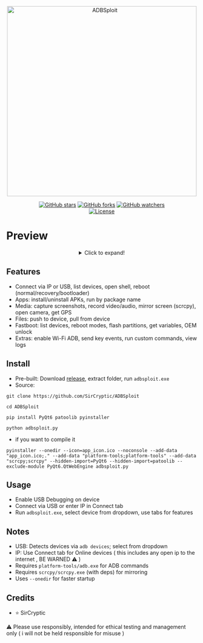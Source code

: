 <p align="center">
  <a href="https://github.com/SirCryptic">
    <img src="https://github.com/user-attachments/assets/aa180c93-a181-491e-a65f-7f66509681c8" alt="ADBSploit" width="500" 
    onmouseover="this.style.transform='scale(1.05)'; this.style.opacity='0.8';" 
    onmouseout="this.style.transform='scale(1)'; this.style.opacity='1';">
  </a>

  <p align="center">
  <a href="https://github.com/sircryptic/ADBSploit/stargazers"><img src="https://img.shields.io/github/stars/sircryptic/ADBSploit.svg" alt="GitHub stars"></a>
  <a href="https://github.com/sircryptic/ADBSploit/forks"><img src="https://img.shields.io/github/forks/sircryptic/ADBSploit.svg" alt="GitHub forks"></a>
  <a href="https://github.com/sircryptic/ADBSploit/watchers"><img src="https://img.shields.io/github/watchers/sircryptic/ADBSploit.svg" alt="GitHub watchers"></a>
      <br>
    <a href="https://github.com/SirCryptic/ADBSploit/blob/main/LICENSE"><img src="https://img.shields.io/badge/license-MIT-green.svg" alt="License"></a>
</p>
<h1 align="left">Preview</h1>

<center>

<details>
  <summary>Click to expand!</summary>
  
![adbsploit](https://github.com/user-attachments/assets/c068715e-faaf-4f5c-bebe-2d6efe642fb5)
  
</details>


</center>

## Features
- Connect via IP or USB, list devices, open shell, reboot (normal/recovery/bootloader)
- Apps: install/uninstall APKs, run by package name
- Media: capture screenshots, record video/audio, mirror screen (scrcpy), open camera, get GPS
- Files: push to device, pull from device
- Fastboot: list devices, reboot modes, flash partitions, get variables, OEM unlock
- Extras: enable Wi-Fi ADB, send key events, run custom commands, view logs

## Install
- Pre-built: Download [release](https://github.com/SirCryptic/ADBSploit/releases), extract folder, run `adbsploit.exe`
- Source:
```
git clone https://github.com/SirCryptic/ADBSploit
```
```
cd ADBSploit
```
```
pip install PyQt6 patoolib pyinstaller
```
```
python adbsploit.py
```
- if you want to compile it
```
pyinstaller --onedir --icon=app_icon.ico --noconsole --add-data "app_icon.ico;." --add-data "platform-tools;platform-tools" --add-data "scrcpy;scrcpy" --hidden-import=PyQt6 --hidden-import=patoolib --exclude-module PyQt6.QtWebEngine adbsploit.py
```
## Usage
- Enable USB Debugging on device
- Connect via USB or enter IP in Connect tab
- Run `adbsploit.exe`, select device from dropdown, use tabs for features

## Notes
- USB: Detects devices via `adb devices`; select from dropdown
- IP: Use Connect tab for Online devices ( this includes any open ip to the internet , BE WARNED ⚠️ )
- Requires `platform-tools/adb.exe` for ADB commands
- Requires `scrcpy/scrcpy.exe` (with deps) for mirroring
- Uses `--onedir` for faster startup

## Credits

- ⭐ SirCryptic

⚠️ Please use responsibly, intended for ethical testing and management only ( i will not be held responsible for misuse )
